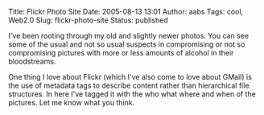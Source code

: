 Title: Flickr Photo Site
Date: 2005-08-13 13:01
Author: aabs
Tags: cool, Web2.0
Slug: flickr-photo-site
Status: published

I've been rooting through my old and slightly newer photos. You can see some of the usual and not so usual suspects in compromising or not so compromising pictures with more or less amounts of alcohol in their bloodstreams.

One thing I love about Flickr (which I've also come to love about GMail) is the use of metadata tags to describe content rather than hierarchical file structures. In here I've tagged it with the who what where and when of the pictures. Let me know what you think.
